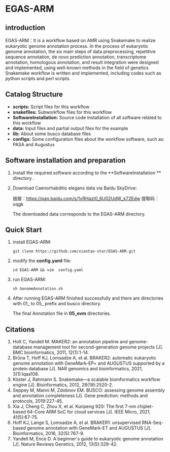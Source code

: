 # EGAS-ARM
## introduction

EGAS-ARM：It is a workflow based on AMR using Snakemake to realize eukaryotic genome annotation process. In the process of eukaryotic genome annotation, the six main steps of data preprocessing, repetitive sequence annotation, de novo prediction annotation, transcriptome annotation, homologous annotation, and result integration were designed and implemented, using well-known methods in the field of genetics Snakemake workflow is written and implemented, including codes such as python scripts and perl scripts.

## Catalog  Structure

- **scripts:**  Script files for this workflow
- **snakefiles:** Subworkflow files for this workflow
- **SoftwareInstallation:** Source code installation of all software related to this workflow 
- **data:** Input files and partial output files for the example
- **lib:** About some busco database files
- **configs:** Some configuration files about the workflow software, such as: PASA and Augustus

## Software installation and preparation

1. Install the required software according to the   **SoftwareInstallation ** directory .

2. Download Caenorhabditis elegans data via Baidu SkyDrive: 

   链接：https://pan.baidu.com/s/1yRHazt0_6U02UdW_k72Edw 
   提取码：oqgk   

   The downloaded data corresponds to the EGAS-ARM directory.

## Quick Start

1. install EGAS-ARM:

   ```
   git clone https://github.com/xiaotao-star/EGAS-ARM.git
   ```

2. modify the **config.yaml** file:

   ```
   cd EGAS-ARM && vim  config.yaml 
   ```

3. run EGAS-ARM:

   ```
   sh GenomeAnnotation.sh
   ```

4. After running EGAS-ARM finished successfully and there are directories with 01_ to 05_ prefix and busco directory.

   The final Annotation file in **05_evm** directories.
   
   

## Citations

1. Holt C, Yandell M. MAKER2: an annotation pipeline and genome-database management tool for second-generation genome projects [J]. BMC bioinformatics, 2011, 12(1):1-14.
2. Brůna T, Hoff KJ, Lomsadze A, et al. BRAKER2: automatic eukaryotic genome annotation with GeneMark-EP+ and AUGUSTUS supported by a protein database [J]. NAR genomics and bioinformatics, 2021, 3(1):lqaa108.
3. Köster J, Rahmann S. Snakemake—a scalable bioinformatics workflow engine [J]. Bioinformatics, 2012, 28(19):2520-2.
4. Seppey M, Manni M, Zdobnov EM. BUSCO: assessing genome assembly and annotation completeness [J]. Gene prediction: methods and protocols, 2019:227-45.
5. Xia J, Cheng C, Zhou X, et al. Kunpeng 920: The first 7-nm chiplet-based 64-Core ARM SoC for cloud services [J]. IEEE Micro, 2021, 41(5):67-75.
6. Hoff KJ, Lange S, Lomsadze A, et al. BRAKER1: unsupervised RNA-Seq-based genome annotation with GeneMark-ET and AUGUSTUS [J]. Bioinformatics, 2016, 32(5):767-9.
7. Yandell M, Ence D. A beginner's guide to eukaryotic genome annotation [J]. Nature Reviews Genetics, 2012, 13(5):329-42.



